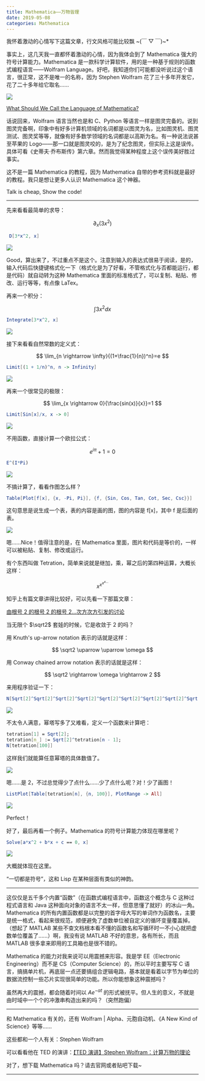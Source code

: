 ```yaml
---
title: Mathematica——万物皆理
date: 2019-05-08
categories: Mathematica
---
```


我怀着激动的心情写下这篇文章，行文风格可能比较飘 ~(￣ ▽ ￣)~\*

事实上，这几天我一直都怀着激动的心情，因为我体会到了 Mathematica 强大的符号计算能力。Mathematica 是一款科学计算软件，用的是一种基于规则的函数式编程语言——Wolfram Language。好吧，我知道你们可能都没听说过这个语言，很正常，这不是唯一的名称，因为 Stephen Wolfram 花了三十多年开发它，花了二十多年给它取名……

![](Mathematica——万物皆理/1.png)

[What Should We Call the Language of Mathematica?](https://blog.stephenwolfram.com/2013/02/what-should-we-call-the-language-of-mathematica/)

话说回来，Wolfram 语言当然也是和 C、Python 等语言一样是图灵完备的。说到图灵完备啊，印象中有好多计算机领域的名词都是以图灵为名，比如图灵机、图灵测试、图灵奖等等，就像有好多数学领域的名词都是以高斯为名。有一种说法说甚至苹果的 Logo——那一口就是图灵咬的，是为了纪念图灵，但实际上这是误传。具体可看《史蒂夫·乔布斯传》第六章。然而我觉得某种程度上这个误传美好胜过事实。

这不是一篇 Mathematica 的教程，因为 Mathematica 自带的参考资料就是最好的教程。我只是想让更多人认识 Mathematica 这个神器。

Talk is cheap, Show the code!

---

先来看看最简单的求导：

$$
\partial_x(3x^2)
$$

```mathematica
 D[3*x^2, x]
```

![](Mathematica——万物皆理/2.png)

Good，算出来了，不过重点不是这个。注意到输入的表达式很易于阅读，是的，输入代码后快捷键格式化一下（格式化是为了好看，不管格式化与否都能运行，都是代码）就自动转为这种 Mathematica 里面的标准格式了，可以复制、粘贴、修改、运行等等，有点像 LaTex。

再来一个积分：

$$
\int 3x^2 dx
$$

```mathematica
Integrate[3*x^2, x]
```

![](Mathematica——万物皆理/3.png)

接下来看看自然常数的定义式：

$$
\lim_{n \rightarrow \infty}{(1+\frac{1}{n})^n}=e
$$

```mathematica
Limit[(1 + 1/n)^n, n -> Infinity]
```

![](Mathematica——万物皆理/4.png)

再来一个很常见的极限：

$$
\lim_{x \rightarrow 0}{\frac{sin(x)}{x}}=1
$$

```mathematica
Limit[Sin[x]/x, x -> 0]
```

![](Mathematica——万物皆理/5.png)

不用函数，直接计算一个欧拉公式：

$$
e^{i \pi}+1=0
$$

```mathematica
E^(I*Pi)
```

![](Mathematica——万物皆理/6.png)

不搞计算了，看看作图怎么样？

```mathematica
Table[Plot[f[x], {x, -Pi, Pi}], {f, {Sin, Cos, Tan, Cot, Sec, Csc}}]
```

这句意思是说生成一个表，表的内容是画的图，图的内容是 f[x]，其中 f 是后面的表。

![](Mathematica——万物皆理/7.png)

嗯……Nice！值得注意的是，在 Mathematica 里面，图片和代码是等价的，一样可以被粘贴、复制、修改或运行。

有个东西叫做 Tetration，简单来说就是继加，乘，幂之后的第四种运算，大概长这样：

$$
x^{x^{x^{x...}}}
$$

知乎上有篇文章讲得比较好，可以先看一下那篇文章：

[由根号 2 的根号 2 的根号 2...次方次方引发的讨论](https://zhuanlan.zhihu.com/p/25150820)

当无限个 $\sqrt2$ 套娃的时候，它是收敛于 2 的吗？

用 Knuth's up-arrow notation 表示的话就是这样：

$$
\sqrt2 \uparrow \uparrow \omega
$$

用 Conway chained arrow notation 表示的话就是这样：

$$
\sqrt2 \rightarrow \omega \rightarrow 2
$$

来用程序验证一下：

```mathematica
N[Sqrt[2]^Sqrt[2]^Sqrt[2]^Sqrt[2]^Sqrt[2]^Sqrt[2]^Sqrt[2]^Sqrt[2]^Sqrt[2]]
```

![](Mathematica——万物皆理/8.png)

不太令人满意，幂塔写多了又难看，定义一个函数来计算吧：

```mathematica
tetration[1] = Sqrt[2];
tetration[n_] := Sqrt[2]^tetration[n - 1];
N[tetration[100]]
```

这样我们就能算任意幂塔的具体数值了。

![](Mathematica——万物皆理/9.png)

嗯……是 2，不过总觉得少了点什么……少了点什么呢？对！少了画图！

```mathematica
ListPlot[Table[tetration[n], {n, 100}], PlotRange -> All]
```

![](Mathematica——万物皆理/10.png)

Perfect！

好了，最后再看一个例子。Mathematica 的符号计算能力体现在哪里呢？

```mathematica
Solve[a*x^2 + b*x + c == 0, x]
```

![](Mathematica——万物皆理/11.png)

大概就体现在这里。

“一切都是符号”，这和 Lisp 在某种层面有类似的神韵。

---

这仅仅是五千多个内置“函数”（在函数式编程语言中，函数这个概念与 C 这种过程式语言和 Java 这种面向对象的语言不太一样，但意思懂了就好）的冰山一角。Mathematica 的所有内置函数都是以完整的首字母大写的单词作为函数名，主要是统一格式，看起来很规范，顺便避免了虚数单位被自定义的循环变量覆盖掉。（想起了 MATLAB 某些不查文档根本看不懂的函数名和写循环时一不小心就把虚数单位覆盖了……）啊，我没有说 MATLAB 不好的意思，各有所长，而且 MATLAB 很多拿来即用的工具箱也是很不错的。

Mathematica 的能力对我来说可以用震撼来形容。我是学 EE（Electronic Engineering）而不是 CS（Computer Science）的，所以平时主要写写 C 语言，搞搞单片机，再底层一点还要搞组合逻辑电路，基本就是看着以字节为单位的数据流控制一些芯片实现很简单的功能。所以你能想象这种震撼吗？

虽然再大的震撼，都会随着时间以 $Ae^{-\alpha t}$ 的形式被抚平。但人生的意义，不就是由时域中一个个的冲激串构造出来的吗？（突然跑偏）

---

和 Mathematica 有关的，还有 Wolfram | Alpha、元胞自动机、《A New Kind of Science》等等……

这些都和一个人有关：Stephen Wolfram

可以看看他在 TED 的演讲：[【TED 演讲】Stephen Wolfram：计算万物的理论](https://www.bilibili.com/video/av1019197)

对了，想下载 Mathematica 吗？请去官网或者贴吧下载~

---
